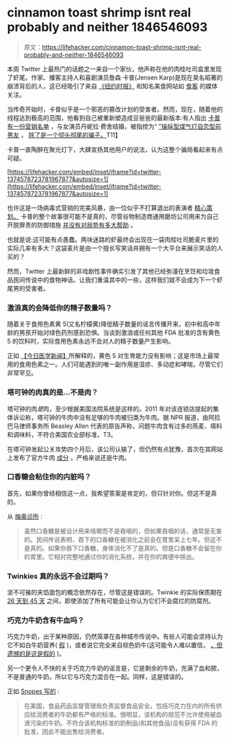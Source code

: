 # cinnamon toast shrimp isnt real probably and neither 1846546093

> 原文：<https://lifehacker.com/cinnamon-toast-shrimp-isnt-real-probably-and-neither-1846546093>

本周 Twitter 上最热门的话题之一来自一个家伙，他声称在他的肉桂吐司盒里发现了虾尾。作家、播客主持人和喜剧演员詹森·卡普(Jensen Karp)是现在臭名昭著的崩溃背后的人，这已经吸引了来自 [《纽约时报》](https://www.nytimes.com/2021/03/23/style/cinnamon-toast-crunch-shrimp.html) 和知名美食网站如 [食客](https://www.eater.com/22348124/man-claims-to-find-shrimp-tails-in-cinnamon-toast-crunch) 的媒体关注。

当传奇开始时，卡普似乎是一个邪恶的篡改计划的受害者。然而，现在，随着他的线程达到极高的范围，他看到自己被重新塑造成豆爸爸的最新版本:有人指出 [卡普有一份营销名单](https://jensenkarp.com/bio/) ，与女演员丹妮拉·费舍结婚，被指控为“ [”操纵型煤气灯自恋型前男友](https://twitter.com/MelissaStetten/status/1374742302883639298) ， [除了是一个彻头彻尾的骗子。](https://twitter.com/Brandon_Bird/status/1374586001247457281?s=20)T11】



卡普一直陶醉在聚光灯下，大肆宣扬其他用户的说法，认为这整个骗局看起来有点可疑。

 [https://lifehacker.com/embed/inset/iframe?id=twitter-1374578723781967877&autosize=1](https://lifehacker.com/embed/inset/iframe?id=twitter-1374578723781967877&autosize=1) 

也许这是一场病毒式营销的完美风暴，由一位似乎不打算退出的表演者 [精心策划。](https://twitter.com/JensenKarp/status/1374558622684880901?s=20) 卡普的整个故事很可能不是真的，尽管谷物制造商通用磨坊公司用来为自己开脱罪责的防御措施 [并没有对局势有多大帮助](https://twitter.com/JensenKarp/status/1374489275748601856/photo/1) 。

也就是说:这可能有点愚蠢。两块迷路的虾最终会出现在一袋肉桂吐司脆麦片里的实际几率有多大？这袋麦片是由一个擅长写笑话并拥有一个大平台来展示笑话的人买的？



然而，Twitter 上最新鲜的非戏剧性事件确实引发了其他已经弥漫在烹饪和垃圾食品民间传说中的食物神话。让我们重温其中的一些，这样我们就不会成为下一个虾尾男的受害者。

### 激浪真的会降低你的精子数量吗？

随着关于食用色素黄 5(又名柠檬黄)降低精子数量的谣言传播开来，初中和高中年龄的男孩开始对绿色药剂感到恐惧。当谈到激浪或任何其他 FDA 批准的含有黄色 5 的饮料时，实际食用色素永远不会对人的精子数量产生影响。

正如 [【今日医学新闻】](https://www.medicalnewstoday.com/articles/322774#proven-factors-that-can-affect-sperm-count)所解释的，黄色 5 对生育能力没有影响；这是市场上最常用的食用色素之一。人们可能遇到的唯一副作用是湿疹、多动症和哮喘，尽管它们非常罕见。



### 塔可钟的肉真的是...不是肉？

塔可钟的肉*是*肉，至少根据美国法院系统是这样的。2011 年对该连锁店提起的集体诉讼称，塔可钟的牛肉中没有足够的牛肉被归类为牛肉。据 NPR 报道，由阿拉巴马律师事务所 Beasley Allen 代表的原告声称，问题牛肉含有过多的燕麦、填料和调味料，不符合美国农业部标准，T3。

在塔可钟发起公关攻势四个月后，该公司认输了，但仍然有点犹豫，首次在其网站上发布了官方牛肉 [成分](https://www.tacobell.com/ingredients) 。严格来说还是牛肉。

### 口香糖会粘住你的内脏吗？

首先，如果你曾经相信这一点，我希望答案是肯定的，但只针对你。但这不是真的。

从 [梅奥诊所](https://www.mayoclinic.org/digestive-system/expert-answers/faq-20058446#:~:text=But%20this%20isn't%20true,is%20excreted%20in%20your%20stool.) :



> 虽然口香糖是被设计用来咀嚼而不是吞咽的，但如果吞咽的话，通常是无害的。民间传说表明，吞下的口香糖在被消化之前会在胃里呆上七年。但这不是真的。如果你吞下口香糖，身体消化不了是真的。但是口香糖不会留在你的胃里。它相对完整地通过你的消化系统，并在你的粪便中排出。

### Twinkies 真的永远不会过期吗？

坚不可摧的夹馅面包的概念依然存在，尽管这是错误的。Twinkie 的实际保质期在 [26 天到 45 天](https://www.npr.org/sections/thesalt/2013/07/09/200465360/the-science-of-twinkies-how-do-they-last-so-long) 之间，即使添加了所有可能会让你认为它们不会腐烂的防腐剂。

### 巧克力牛奶含有牛血吗？

巧克力牛奶，出于某种原因，仍然笼罩在各种城市传说中。有些人可能会坚持认为它不如白牛奶营养( [假](https://www.usdairy.com/news-articles/4-chocolate-milk-myths-busted) )，或者说它完全来自棕色奶牛(这可能令人难以置信， [，但遗憾的是这是假的](https://www.menshealth.com/nutrition/a19521220/chocolate-milk-brown-cows-myth/) )。



另一个更令人不快的关于巧克力牛奶的谣言是，它是剩余的牛奶，充满了血和脓，不是普通的牛奶，所以它与巧克力混合在一起。同样，这是错误的。

正如 [Snopes 写的](https://www.snopes.com/fact-check/cow-blood-chocolate-milk/) :

> 在美国，食品药品监督管理局负责监督食品安全。包括巧克力在内的所有供应给消费者的牛奶都有严格的标准。很明显，该机构的规范不允许使用被血液污染的牛奶。不符合该机构标准的奶制品(和其他食品)没有获得 FDA 的批准，因此不能出售给消费者。
